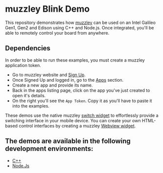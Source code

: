 # muzzley Blink Demo

This repository demonstrates how [muzzley](https://www.muzzley.com) can be used on an Intel Galileo Gen1, Gen2 and Edison using C++ and Node.js. Once integrated, you'll be able to remotely control your board from anywhere.

## Dependencies

In order to be able to run these examples, you must create a muzzley application token.

* Go to muzzley website and [Sign Up](https://muzzley.com/register).
* Once Signed Up and logged in, go to the [Apps](https://www.muzzley.com/apps) section.
* Create a new app and provide its name.
* Back in the apps listing page, click on the app you've just created to open it's details.
* On the right you'll see the `App Token`. Copy it as you'll have to paste it into the examples.

These demos use the native muzzley [switch widget](https://www.muzzley.com/documentation/widgets/switch.html) to effortlessly provide a switching interface in your mobile device. You can create your own HTML-based control interfaces by creating a muzzley [Webview widget](https://www.muzzley.com/documentation/widgets/webview.html).


## The demos are available in the following development environments:

* [C++](https://github.com/muzzley/galileo-muzzley-blink/tree/master/cpp)
* [Node.Js](https://github.com/muzzley/galileo-muzzley-blink/tree/master/nodejs)
